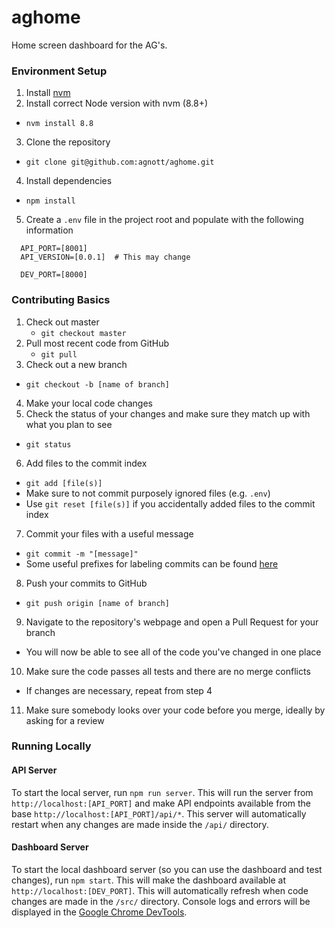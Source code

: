 # aghome
Home screen dashboard for the AG's.

### Environment Setup
1. Install [nvm](https://github.com/creationix/nvm)
2. Install correct Node version with nvm (8.8+)
  - `nvm install 8.8`
3. Clone the repository
  - `git clone git@github.com:agnott/aghome.git`
4. Install dependencies
  - `npm install`
5. Create a `.env` file in the project root and populate with the following information
  ```
    API_PORT=[8001]
    API_VERSION=[0.0.1]  # This may change

    DEV_PORT=[8000]
  ```

### Contributing Basics
1. Check out master
    - `git checkout master`
2. Pull most recent code from GitHub
    - `git pull`
3. Check out a new branch
  - `git checkout -b [name of branch]`
4. Make your local code changes
5. Check the status of your changes and make sure they match up with what you plan to see
  - `git status`
6. Add files to the commit index
  - `git add [file(s)]`
  - Make sure to not commit purposely ignored files (e.g. `.env`)
  - Use `git reset [file(s)]` if you accidentally added files to the commit index
7. Commit your files with a useful message
  - `git commit -m "[message]"`
  - Some useful prefixes for labeling commits can be found [here](https://github.com/quantopian/zipline/issues/96)
8. Push your commits to GitHub
  - `git push origin [name of branch]`
9. Navigate to the repository's webpage and open a Pull Request for your branch
  - You will now be able to see all of the code you've changed in one place
10. Make sure the code passes all tests and there are no merge conflicts
  - If changes are necessary, repeat from step 4
11. Make sure somebody looks over your code before you merge, ideally by asking for a review

### Running Locally
#### API Server
To start the local server, run `npm run server`. This will run the server from `http://localhost:[API_PORT]` and make API endpoints available from the base `http://localhost:[API_PORT]/api/*`. This server will automatically restart when any changes are made inside the `/api/` directory.

#### Dashboard Server
To start the local dashboard server (so you can use the dashboard and test changes), run `npm start`. This will make the dashboard available at `http://localhost:[DEV_PORT]`. This will automatically refresh when code changes are made in the `/src/` directory. Console logs and errors will be displayed in the [Google Chrome DevTools](https://developer.chrome.com/devtools).
